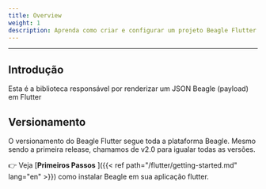 ```yaml
---
title: Overview
weight: 1
description: Aprenda como criar e configurar um projeto Beagle Flutter
---
```


---
## Introdução
Esta é a biblioteca responsável por renderizar um JSON Beagle (payload) em Flutter

## Versionamento
O versionamento do Beagle Flutter segue toda a plataforma Beagle. Mesmo sendo a primeira release, chamamos de v2.0 para igualar todas as versões.

👉 Veja
[**Primeiros Passos** ]({{< ref path="/flutter/getting-started.md" lang="en" >}}) como instalar Beagle em sua aplicação flutter.